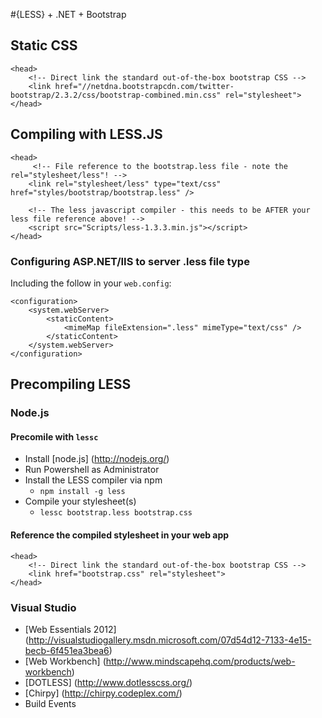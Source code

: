 #{LESS} + .NET + Bootstrap

## Static CSS

    <head>
        <!-- Direct link the standard out-of-the-box bootstrap CSS -->
        <link href="//netdna.bootstrapcdn.com/twitter-bootstrap/2.3.2/css/bootstrap-combined.min.css" rel="stylesheet">
    </head>

## Compiling with LESS.JS

	<head>
    	 <!-- File reference to the bootstrap.less file - note the rel="stylesheet/less"! -->
        <link rel="stylesheet/less" type="text/css" href="styles/bootstrap/bootstrap.less" />

        <!-- The less javascript compiler - this needs to be AFTER your less file reference above! -->
        <script src="Scripts/less-1.3.3.min.js"></script>
	</head>

### Configuring ASP.NET/IIS to server .less file type

Including the follow in your `web.config`:
    
    <configuration>
        <system.webServer>
            <staticContent>
                <mimeMap fileExtension=".less" mimeType="text/css" /> 
            </staticContent>  
        </system.webServer>
    </configuration>

## Precompiling LESS

### Node.js

#### Precomile with `lessc`
- Install [node.js] (http://nodejs.org/)
- Run Powershell as Administrator
- Install the LESS compiler via npm
    - `npm install -g less`
- Compile your stylesheet(s)
    - `lessc bootstrap.less bootstrap.css`

#### Reference the compiled stylesheet in your web app

    <head>
        <!-- Direct link the standard out-of-the-box bootstrap CSS -->
        <link href="bootstrap.css" rel="stylesheet">
    </head>



### Visual Studio
- [Web Essentials 2012] (http://visualstudiogallery.msdn.microsoft.com/07d54d12-7133-4e15-becb-6f451ea3bea6)
- [Web Workbench] (http://www.mindscapehq.com/products/web-workbench)
- [DOTLESS] (http://www.dotlesscss.org/)
- [Chirpy] (http://chirpy.codeplex.com/)
- Build Events





